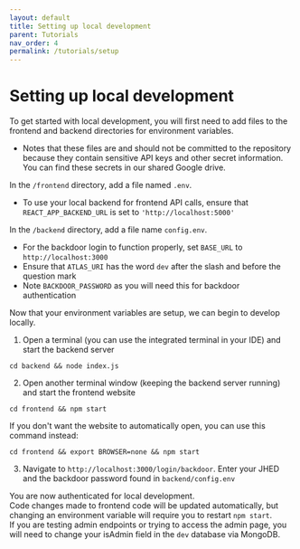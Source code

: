 ```yaml
---
layout: default
title: Setting up local development
parent: Tutorials
nav_order: 4
permalink: /tutorials/setup
---
```


# Setting up local development

To get started with local development, you will first need to add files to the frontend and backend directories for environment variables.

* Notes that these files are and should not be committed to the repository because they contain sensitive API keys and other secret information.  You can find these secrets in our shared Google drive.

In the `/frontend` directory, add a file named `.env`. 

- To use your local backend for frontend API calls, ensure that `REACT_APP_BACKEND_URL` is set to `'http://localhost:5000'`

In the `/backend` directory, add a file name `config.env`.

- For the backdoor login to function properly, set `BASE_URL` to `http://localhost:3000`
- Ensure that `ATLAS_URI` has the word `dev` after the slash and before the question mark
- Note `BACKDOOR_PASSWORD` as you will need this for backdoor authentication

Now that your environment variables are setup, we can begin to develop locally.

1. Open a terminal (you can use the integrated terminal in your IDE) and start the backend server

```
cd backend && node index.js
```

2. Open another terminal window (keeping the backend server running) and start the frontend website

```
cd frontend && npm start
```

If you don't want the website to automatically open, you can use this command instead:

```
cd frontend && export BROWSER=none && npm start
```

3. Navigate to `http://localhost:3000/login/backdoor`.  Enter your JHED and the backdoor password found in `backend/config.env`

You are now authenticated for local development.  
Code changes made to frontend code will be updated automatically, but changing an environment variable will require you to restart `npm start`.  
If you are testing admin endpoints or trying to access the admin page, you will need to change your isAdmin field in the `dev` database via MongoDB.
